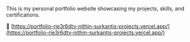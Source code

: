 
This is my personal portfolio website showcasing my projects, skills, and certifications.

🔗  [https://portfolio-rie3r6dtv-nithin-surkantis-projects.vercel.app/](https://portfolio-rie3r6dtv-nithin-surkantis-projects.vercel.app/)


